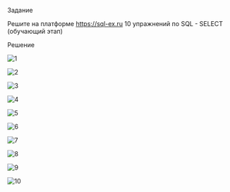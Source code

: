 Задание

Решите на платформе https://sql-ex.ru 10 упражнений по SQL - SELECT (обучающий этап)

Решение

![1](https://github.com/fedostseva/Primery-rabot-/assets/153892255/cff7f05d-1171-449f-97af-8e5a2bc381bc)


![2](https://github.com/fedostseva/Primery-rabot-/assets/153892255/92bd77c6-3d22-4412-b98a-186db80d5f78)


![3](https://github.com/fedostseva/Primery-rabot-/assets/153892255/c1558877-c58c-4cf5-be98-54c99423e652)


![4](https://github.com/fedostseva/Primery-rabot-/assets/153892255/ecb85716-6b03-45a6-8e49-f31523a5f986)


![5](https://github.com/fedostseva/Primery-rabot-/assets/153892255/0f83b20b-6eb1-43cc-bfc3-08117492b242)


![6](https://github.com/fedostseva/Primery-rabot-/assets/153892255/3414cc43-fc86-433e-81bd-40b7a9231b2f)


![7](https://github.com/fedostseva/Primery-rabot-/assets/153892255/e0eece9e-4dc4-4067-bf8c-fa4a494d7d96)


![8](https://github.com/fedostseva/Primery-rabot-/assets/153892255/83f8a231-45c2-4328-a4f7-7fc0b4c44165)


![9](https://github.com/fedostseva/Primery-rabot-/assets/153892255/9353732b-9be0-434d-b246-dd0920df986b)


![10](https://github.com/fedostseva/Primery-rabot-/assets/153892255/625b78bf-43ef-41b1-bfcf-5f661a5c2927)

